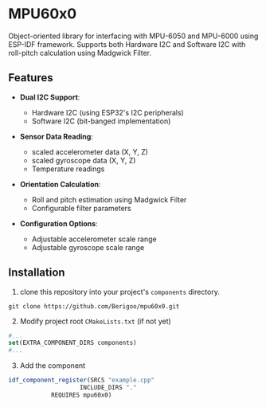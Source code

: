 # MPU60x0
Object-oriented library for interfacing with MPU-6050 and
MPU-6000 using ESP-IDF framework. Supports both Hardware I2C and
Software I2C with roll-pitch calculation using Madgwick Filter.

## Features
- **Dual I2C Support**:
  - Hardware I2C (using ESP32's I2C peripherals)
  - Software I2C (bit-banged implementation)
  
- **Sensor Data Reading**:
  - scaled accelerometer data (X, Y, Z)
  - scaled gyroscope data (X, Y, Z)
  - Temperature readings
  
- **Orientation Calculation**:
  - Roll and pitch estimation using Madgwick Filter
  - Configurable filter parameters
  
- **Configuration Options**:
  - Adjustable accelerometer scale range
  - Adjustable gyroscope scale range 

## Installation

1. clone this repository into your project's `components` directory.
```shell
git clone https://github.com/Berigoo/mpu60x0.git 
```
2. Modify project root `CMakeLists.txt` (if not yet)
```CMake
#...
set(EXTRA_COMPONENT_DIRS components)
#...
```
3. Add the component
```Cmake
idf_component_register(SRCS "example.cpp"
                    INCLUDE_DIRS "."
		    REQUIRES mpu60x0) 
```